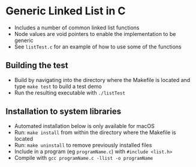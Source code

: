 # Generic Linked List in C

* Includes a number of common linked list functions
* Node values are void pointers to enable the implementation to be generic
* See  `listTest.c` for an example of how to use some of the functions

## Building the test

* Build by navigating into the directory where the Makefile is located and type `make test` to build a test demo
* Run the resulting executable with `./listTest`

## Installation to system libraries

* Automated installation below is only available for macOS
* Run: `make install` from within the directory where the Makefile is located
* Run: `make uninstall` to remove previously installed files
* Include in a program (eg `programName.c`) with `#include <list.h>`
* Compile with `gcc programName.c -llist -o programName`
